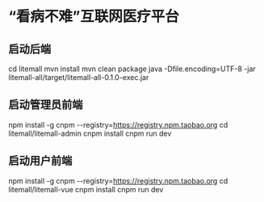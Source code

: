 # “看病不难”互联网医疗平台

## 启动后端
cd litemall
mvn install
mvn clean package
java -Dfile.encoding=UTF-8 -jar litemall-all/target/litemall-all-0.1.0-exec.jar

## 启动管理员前端
npm install -g cnpm --registry=https://registry.npm.taobao.org
cd litemall/litemall-admin
cnpm install
cnpm run dev

## 启动用户前端
npm install -g cnpm --registry=https://registry.npm.taobao.org
cd litemall/litemall-vue
cnpm install
cnpm run dev
